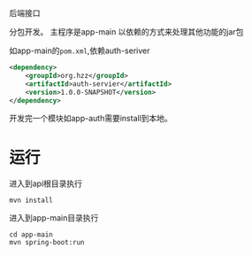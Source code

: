 后端接口

分包开发。
主程序是app-main
以依赖的方式来处理其他功能的jar包

如app-main的`pom.xml`,依赖auth-seriver

```xml
<dependency>
    <groupId>org.hzz</groupId>
    <artifactId>auth-servier</artifactId>
    <version>1.0.0-SNAPSHOT</version>
</dependency>
```

开发完一个模块如app-auth需要install到本地。


# 运行

进入到api根目录执行
```shell
mvn install
```
进入到app-main目录执行
```shell
cd app-main 
mvn spring-boot:run
```
